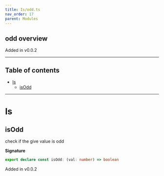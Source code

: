 ```yaml
---
title: Is/odd.ts
nav_order: 17
parent: Modules
---
```


## odd overview

Added in v0.0.2

---

<h2 class="text-delta">Table of contents</h2>

- [Is](#is)
  - [isOdd](#isodd)

---

# Is

## isOdd

check if the give value is odd

**Signature**

```ts
export declare const isOdd: (val: number) => boolean
```

Added in v0.0.2
